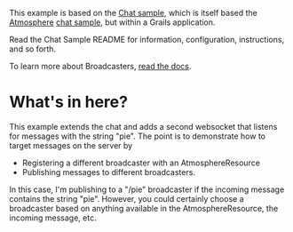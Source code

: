 This example is based on the [Chat sample](../master/GrailsChat),
which is itself based the [Atmosphere](https://github.com/Atmosphere/atmosphere/) [chat sample](https://github.com/Atmosphere/atmosphere/wiki/Getting-Started-with-the-samples),
but within a Grails application.

Read the Chat Sample README for information, configuration, instructions, and so forth.

To learn more about Broadcasters, [read the docs](https://github.com/Atmosphere/atmosphere/wiki/Understanding-Broadcaster).

# What's in here?

This example extends the chat and adds a second websocket that listens for messages with the string "pie".
The point is to demonstrate how to target messages on the server by

* Registering a different broadcaster with an AtmosphereResource
* Publishing messages to different broadcasters.

In this case, I'm publishing to a "/pie" broadcaster if the incoming message contains the string "pie". However,
you could certainly choose a broadcaster based on anything available in the AtmosphereResource, the incoming message, etc. 

